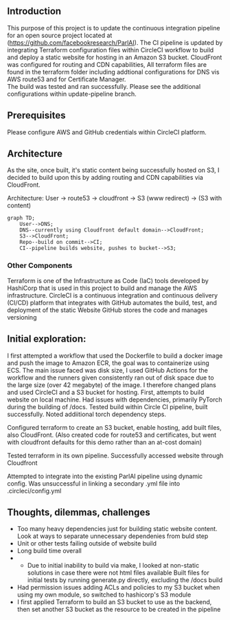 ## Introduction
This purpose of this project is to update the continuous integration pipeline for an open source project located at (https://github.com/facebookresearch/ParlAI).
The CI pipeline is updated by integrating Terraform configuration files within CircleCI workflow to build and deploy a static website for hosting in an Amazon S3 bucket. CloudFront was 
configured for routing and CDN capabilities, All terraform files are found in the terraform folder including addtional configurations for DNS vis AWS route53 and for Certificate Manager.  
The build was tested and ran successfully. Please see the additional configurations within update-pipeline branch.

## Prerequisites
Please configure AWS and GitHub credentials within CircleCI platform.  

## Architecture
As the site, once built, it's static content being successfully hosted on S3, I decided to build upon this by adding routing and CDN capabilities via CloudFront.

Architecture:
 User -> route53 -> cloudfront -> S3 (www redirect) -> (S3 with content)

```mermaid
graph TD;
    User-->DNS;
    DNS--currently using Cloudfront default domain-->CloudFront;
    S3-->CloudFront;
    Repo--build on commit-->CI;
    CI--pipeline builds website, pushes to bucket-->S3;
```
### Other Components
Terraform is one of the Infrastructure as Code (IaC) tools developed by HashiCorp that is used in this project to build and manage the AWS infrastructure.
CircleCI is a continuous integration and continuous delivery (CI/CD) platform that integrates with GitHub automates the build, test, and deployment of the static Website
GitHub stores the code and manages versioning

## Initial exploration:
I first attempted a workflow that used the Dockerfile to build a docker image and push the image to Amazon ECR, the goal was to containerize using ECS. The main issue faced was disk size, I used GitHub Actions for the workflow and the runners given consistently ran out of disk space due to the large size (over 42 megabyte) of the image. I therefore changed plans and used CircleCI and a S3 bucket for hosting. 
First, attempts to build website on local machine. Had issues with dependencies, primarily PyTorch during the building of /docs.
Tested build within Circle CI pipeline, built successfully. Noted addiitional torch dependency steps.

Configured terraform to create an S3 bucket, enable hosting, add built files, also  CloudFront.
(Also created code for route53 and certificates, but went with cloudfront defaults for this demo rather than an at-cost domain)

Tested terraform in its own pipeline. Successfully accessed website through Cloudfront

Attempted to integrate into the existing ParlAI pipeline using dynamic config. Was unsuccessful in linking a secondary .yml file into .circleci/config.yml


## Thoughts, dilemmas, challenges
- Too many heavy dependencies just for building static website content. Look at ways to separate unnecessary dependenies from buld step
- Unit or other tests failing outside of website build
- Long build time overall
- * Due to initial inability to build via make, I looked at non-static solutions in case there were not html files available
Built files for initial tests by running generate.py directly, excluding the /docs build
- Had permission issues adding ACLs and policies to my S3 bucket when using my own module, so switched to hashicorp's S3 module
- I first applied Terraform to build an S3 bucket to use as the backend, then set another S3 bucket as the resource to be created in the pipeline
